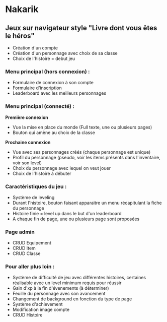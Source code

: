# Nakarik

## Jeux sur navigateur style "Livre dont vous êtes le héros" 

- Création d'un compte  
- Création d'un personnage avec choix de sa classe  
- Choix de l'histoire = debut jeu  

### Menu principal (hors connexion) :

- Formulaire de connexion à son compte  
- Formulaire d'inscription  
- Leaderboard avec les meilleurs personnages  

### Menu principal (connecté) :

**Première connexion**

* Vue la mise en place du monde (Full texte, une ou plusieurs pages)
* Bouton qui amène au choix de la classe


**Prochaine connexion**

* Vue avec ses personnages créés (chaque personnage est unique) 
* Profil du personnage (pseudo, voir les items présents dans l'inventaire, voir son level)
* Choix du personnage avec lequel on veut jouer  
* Choix de l'histoire à débuter  

### Caractéristiques du jeu :

- Système de leveling  
- Durant l'histoire, bouton faisant apparaitre un menu récapitulant la fiche du personnage  
- Histoire finie = level up dans le but d'un leaderboard
- A chaque fin de page, une ou plusieurs page sont proposées


### Page admin

- CRUD Equipement
- CRUD Item
- CRUD Classe




### Pour aller plus loin :

- Système de difficulté de jeu avec différentes histoires, certaines réalisable avec un level minimum requis pour réussir  
- Gain d'xp à la fin d'évenements (à déterminer)  
- Feuille du personnage avec son avancement  
- Changement de background en fonction du type de page
- Système d'achievement
- Modification image compte
- CRUD Histoire

